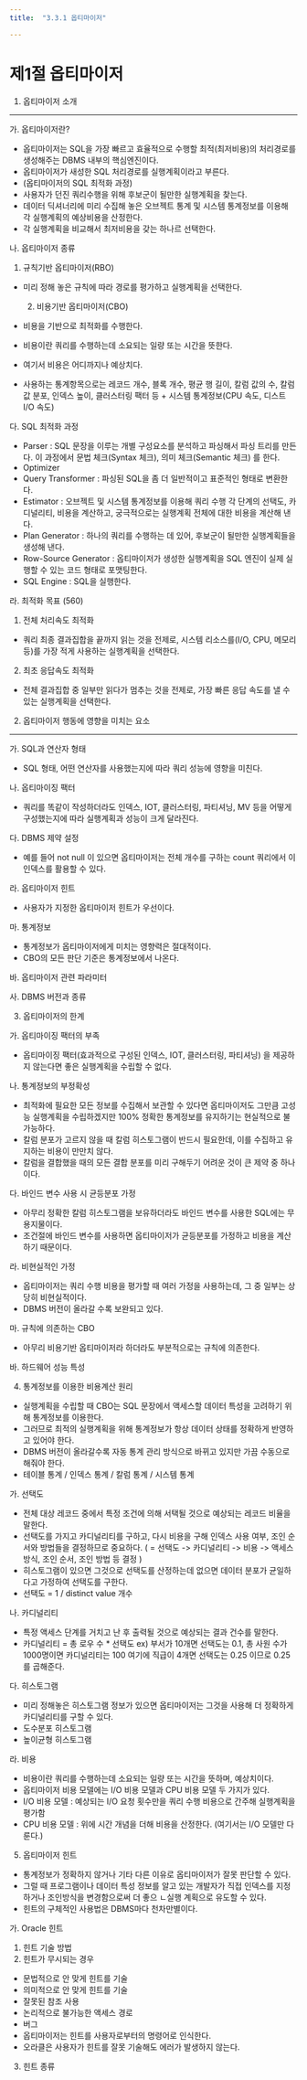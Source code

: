 ```yaml
---
title:  "3.3.1 옵티마이저"

---
```


제1절 옵티마이저
===

1. 옵티마이저 소개
---

가. 옵티마이저란?

- 옵티마이저는 SQL을 가장 빠르고 효율적으로 수행할 최적(최저비용)의 처리경로를 생성해주는 DBMS 내부의 핵심엔진이다.
- 옵티마이저가 새성한 SQL 처리경로를 실행계획이라고 부른다.
- (옵티마이저의 SQL 최적화 과정)
- 사용자가 던진 쿼리수행을 위해 후보군이 될만한 실행계획을 찾는다.
- 데이터 딕셔너리에 미리 수집해 놓은 오브젝트 통계 및 시스템 통계정보를 이용해 각 실행계획의 예상비용을 산정한다.
- 각 실행계획을 비교해서 최저비용을 갖는 하나르 선택한다.

나. 옵티마이저 종류

  1) 규칙기반 옵티마이저(RBO)
- 미리 정해 놓은 규칙에 따라 경로를 평가하고 실행계획을 선택한다.

  2) 비용기반 옵티마이저(CBO)
- 비용을 기반으로 최적화를 수행한다.
- 비용이란 쿼리를 수행하는데 소요되는 일량 또는 시간을 뜻한다.
- 여기서 비용은 어디까지나 예상치다.
- 사용하는 통계항목으로는 레코드 개수, 블록 개수, 평균 행 길이, 칼럼 값의 수, 칼럼 값 분포, 인덱스 높이, 클러스터링 팩터 등 + 시스템 통계정보(CPU 속도, 디스트 I/O 속도)

다. SQL 최적화 과정

- Parser : SQL 문장을 이루는 개별 구성요소를 분석하고 파싱해서 파싱 트리를 만든다. 이 과정에서 문법 체크(Syntax 체크), 의미 체크(Semantic 체크) 를 한다.
- Optimizer 
- Query Transformer : 파싱된 SQL을 좀 더 일반적이고 표준적인 형태로 변환한다.
- Estimator :  오브젝트 및 시스템 통계정보를 이용해 쿼리 수행 각 단계의 선택도, 카디널리티, 비용을 계산하고, 궁극적으로는 실행계획 전체에 대한 비용을 계산해 낸다.
- Plan Generator : 하나의 쿼리를 수행하는 데 있어, 후보군이 될만한 실행계획들을 생성해 낸다.
- Row-Source Generator : 옵티마이저가 생성한 실행계획을 SQL 엔진이 실제 실행할 수 있는 코드 형태로 포맷팅한다.
- SQL Engine : SQL을 실행한다.

라. 최적화 목표 (560)

1) 전체 처리속도 최적화
- 쿼리 최종 결과집합을 끝까지 읽는 것을 전제로, 시스템 리소스를(I/O, CPU, 메모리 등)를 가장 적게 사용하는 실행계획을 선택한다.

2) 최초 응답속도 최적화
- 전체 결과집합 중 일부만 읽다가 멈추는 것을 전제로, 가장 빠른 응답 속도를 낼 수 있는 실행계획을 선택한다.

  
  
2. 옵티마이저 행동에 영향을 미치는 요소
---

가. SQL과 연산자 형태
- SQL 형태, 어떤 연산자를 사용했는지에 따라 쿼리 성능에 영향을 미친다.

나. 옵티마이징 팩터
- 쿼리를 똑같이 작성하더라도 인덱스, IOT, 클러스터링, 파티셔닝, MV 등을 어떻게 구성했는지에 따라 실행계획과 성능이 크게 달라진다.

다. DBMS 제약 설정
- 예를 들어 not null 이 있으면 옵티마이저는 전체 개수를 구하는 count 쿼리에서 이 인덱스를 활용할 수 있다.

라. 옵티마이저 힌트
- 사용자가 지정한 옵티마이저 힌트가 우선이다.

마. 통계정보
- 통계정보가 옵티마이저에게 미치는 영향력은 절대적이다. 
- CBO의 모든 판단 기준은 통계정보에서 나온다.

바. 옵티마이저 관련 파라미터

사. DBMS 버전과 종류

3. 옵티마이저의 한계

가. 옵티마이징 팩터의 부족
- 옵티마이징 팩터(효과적으로 구성된 인덱스, IOT, 클러스터링, 파티셔닝) 을 제공하지 않는다면 좋은 실행계획을 수립할 수 없다.

나. 통계정보의 부정확성
- 최적화에 필요한 모든 정보를 수집해서 보관할 수 있다면 옵티마이저도 그만큼 고성능 실행계획을 수립하겠지만 100% 정확한 통계정보를 유지하기는 현실적으로 불가능하다.
- 칼럼 분포가 고르지 않을 때 칼럼 히스토그램이 반드시 필요한데, 이를 수집하고 유지하는 비용이 만만치 않다.
- 칼럼을 결합했을 때의 모든 결합 분포를 미리 구해두기 어려운 것이 큰 제약 중 하나이다.

다. 바인드 변수 사용 시 균등분포 가정
- 아무리 정확한 칼럼 히스토그램을 보유하더라도 바인드 변수를 사용한 SQL에는 무용지물이다. 
- 조건절에 바인드 변수를 사용하면 옵티마이저가 균등분포를 가정하고 비용을 계산하기 때문이다.

라. 비현실적인 가정
- 옵티마이저는 쿼리 수행 비용을 평가할 때 여러 가정을 사용하는데, 그 중 일부는 상당히 비현실적이다. 
- DBMS 버전이 올라갈 수록 보완되고 있다.

마. 규칙에 의존하는 CBO
- 아무리 비용기반 옵티마이저라 하더라도 부분적으로는 규칙에 의존한다. 

바. 하드웨어 성능 특성

4. 통계정보를 이용한 비용계산 원리

- 실행계획을 수립할 때 CBO는 SQL 문장에서 액세스할 데이터 특성을 고려하기 위해 통계정보를 이용한다.
- 그러므로 최적의 실행계획을 위해 통계정보가 항상 데이터 상태를 정확하게 반영하고 있어야 한다.
- DBMS 버전이 올라갈수록 자동 통계 관리 방식으로 바뀌고 있지만 가끔 수동으로 해줘야 한다.
- 테이블 통계 / 인덱스 통계 / 칼럼 통계 / 시스템 통계

가. 선택도
- 전체 대상 레코드 중에서 특정 조건에 의해 서택될 것으로 예상되는 레코드 비율을 말한다.
- 선택도를 가지고 카디널리티를 구하고, 다시 비용을 구해 인덱스 사용 여부, 조인 순서와 방법들을 결정하므로 중요하다.
( = 선택도 -> 카디널리티 -> 비용 -> 액세스 방식, 조인 순서, 조인 방법 등 결정 )
- 히스토그램이 있으면 그것으로 선택도를 산정하는데 없으면 데이터 분포가 균일하다고 가정하여 선택도를 구한다.
- 선택도 = 1 / distinct value 개수

나. 카디널리티
- 특정 액세스 단계를 거치고 난 후 출력될 것으로 예상되는 결과 건수를 말한다.
- 카디널리티 = 총 로우 수 * 선택도
ex) 부서가 10개면 선택도는 0.1, 총 사원 수가 1000명이면 카디널리티는 100
      여기에 직급이 4개면 선택도는 0.25 이므로 0.25를 곱해준다.

다. 히스토그램
- 미리 정해놓은 히스토그램 정보가 있으면 옵티마이저는 그것을 사용해 더 정확하게 카디널리티를 구할 수 있다.
- 도수분포 히스토그램
- 높이균형 히스토그램

라. 비용
- 비용이란 쿼리를 수행하는데 소요되는 일량 또는 시간을 뜻하며, 예상치이다.
- 옵티마이저 비용 모델에는 I/O 비용 모델과 CPU 비용 모델 두 가지가 있다. 
- I/O 비용 모델 : 예상되는 I/O 요청 횟수만을 쿼리 수행 비용으로 간주해 실행계획을 평가함
- CPU 비용 모델 : 위에 시간 개념을 더해 비용을 산정한다. (여기서는 I/O 모델만 다룬다.)


5. 옵티마이저 힌트
- 통계정보가 정확하지 않거나 기타 다른 이유로 옵티마이저가 잘못 판단할 수 있다.
- 그럴 때 프로그램이나 데이터 특성 정보를 알고 있는 개발자가 직접 인덱스를 지정하거나 조인방식을 변경함으로써 더 좋으 ㄴ실행 계획으로 유도할 수 있다.
- 힌트의 구체적인 사용법은 DBMS마다 천차만별이다.

가. Oracle 힌트
1) 힌트 기술 방법
2) 힌트가 무시되는 경우
- 문법적으로 안 맞게 힌트를 기술
- 의미적으로 안 맞게 힌트를 기술
- 잘못된 참조 사용
- 논리적으로 불가능한 액세스 경로
- 버그
- 옵티마이저는 힌트를 사용자로부터의 명령어로 인식한다.
- 오라클은 사용자가 힌트를 잘못 기술해도 에러가 발생하지 않는다.
3) 힌트 종류

